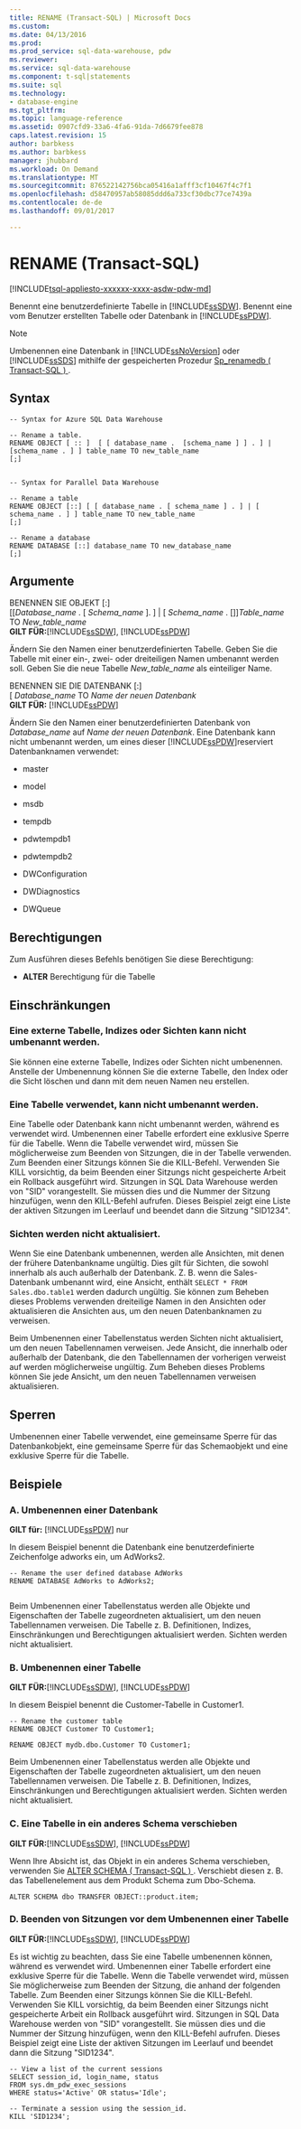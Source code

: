 ```yaml
---
title: RENAME (Transact-SQL) | Microsoft Docs
ms.custom: 
ms.date: 04/13/2016
ms.prod: 
ms.prod_service: sql-data-warehouse, pdw
ms.reviewer: 
ms.service: sql-data-warehouse
ms.component: t-sql|statements
ms.suite: sql
ms.technology:
- database-engine
ms.tgt_pltfrm: 
ms.topic: language-reference
ms.assetid: 0907cfd9-33a6-4fa6-91da-7d6679fee878
caps.latest.revision: 15
author: barbkess
ms.author: barbkess
manager: jhubbard
ms.workload: On Demand
ms.translationtype: MT
ms.sourcegitcommit: 876522142756bca05416a1afff3cf10467f4c7f1
ms.openlocfilehash: d58470957ab58085ddd6a733cf30dbc77ce7439a
ms.contentlocale: de-de
ms.lasthandoff: 09/01/2017

---
```

# <a name="rename-transact-sql"></a>RENAME (Transact-SQL)
[!INCLUDE[tsql-appliesto-xxxxxx-xxxx-asdw-pdw-md](../../includes/tsql-appliesto-xxxxxx-xxxx-asdw-pdw-md.md)]

  Benennt eine benutzerdefinierte Tabelle in [!INCLUDE[ssSDW](../../includes/sssdw-md.md)]. Benennt eine vom Benutzer erstellten Tabelle oder Datenbank in [!INCLUDE[ssPDW](../../includes/sspdw-md.md)].  
  
> [!NOTE]  
>  Umbenennen eine Datenbank in [!INCLUDE[ssNoVersion](../../includes/ssnoversion-md.md)] oder [!INCLUDE[ssSDS](../../includes/sssds-md.md)] mithilfe der gespeicherten Prozedur [Sp_renamedb &#40; Transact-SQL &#41; ](../../relational-databases/system-stored-procedures/sp-renamedb-transact-sql.md).  
  
## <a name="syntax"></a>Syntax  
  
```  
-- Syntax for Azure SQL Data Warehouse  
  
-- Rename a table.  
RENAME OBJECT [ :: ]  [ [ database_name .  [schema_name ] ] . ] | [schema_name . ] ] table_name TO new_table_name  
[;]  
  
```  
  
```  
-- Syntax for Parallel Data Warehouse  
  
-- Rename a table  
RENAME OBJECT [::] [ [ database_name . [ schema_name ] . ] | [ schema_name . ] ] table_name TO new_table_name  
[;]  
  
-- Rename a database  
RENAME DATABASE [::] database_name TO new_database_name  
[;]  
```  
  
## <a name="arguments"></a>Argumente  
 BENENNEN SIE OBJEKT [:]   
          [[*Database_name* . [ *Schema_name* ]. ] | [ *Schema_name* . []]*Table_name* TO *New_table_name*  
 **GILT FÜR:**[!INCLUDE[ssSDW](../../includes/sssdw-md.md)],  [!INCLUDE[ssPDW](../../includes/sspdw-md.md)]  
  
 Ändern Sie den Namen einer benutzerdefinierten Tabelle. Geben Sie die Tabelle mit einer ein-, zwei- oder dreiteiligen Namen umbenannt werden soll.    Geben Sie die neue Tabelle *New_table_name* als einteiliger Name.  
  
 BENENNEN SIE DIE DATENBANK [:]   
          [ *Database_name* TO *Name der neuen Datenbank*  
 **GILT FÜR:**  [!INCLUDE[ssPDW](../../includes/sspdw-md.md)]  
  
 Ändern Sie den Namen einer benutzerdefinierten Datenbank von *Database_name* auf *Name der neuen Datenbank*.  Eine Datenbank kann nicht umbenannt werden, um eines dieser [!INCLUDE[ssPDW](../../includes/sspdw-md.md)]reserviert Datenbanknamen verwendet:  
  
-   master  
  
-   model  
  
-   msdb  
  
-   tempdb  
  
-   pdwtempdb1  
  
-   pdwtempdb2  
  
-   DWConfiguration  
  
-   DWDiagnostics  
  
-   DWQueue  
  
## <a name="permissions"></a>Berechtigungen  
 Zum Ausführen dieses Befehls benötigen Sie diese Berechtigung:  
  
-   **ALTER** Berechtigung für die Tabelle  
   
  
## <a name="limitations-and-restrictions"></a>Einschränkungen  
  
### <a name="cannot-rename-an-external-table-indexes-or-views"></a>Eine externe Tabelle, Indizes oder Sichten kann nicht umbenannt werden.
Sie können eine externe Tabelle, Indizes oder Sichten nicht umbenennen. Anstelle der Umbenennung können Sie die externe Tabelle, den Index oder die Sicht löschen und dann mit dem neuen Namen neu erstellen.

### <a name="cannot-rename-a-table-in-use"></a>Eine Tabelle verwendet, kann nicht umbenannt werden.  
 Eine Tabelle oder Datenbank kann nicht umbenannt werden, während es verwendet wird. Umbenennen einer Tabelle erfordert eine exklusive Sperre für die Tabelle. Wenn die Tabelle verwendet wird, müssen Sie möglicherweise zum Beenden von Sitzungen, die in der Tabelle verwenden. Zum Beenden einer Sitzungs können Sie die KILL-Befehl. Verwenden Sie KILL vorsichtig, da beim Beenden einer Sitzungs nicht gespeicherte Arbeit ein Rollback ausgeführt wird. Sitzungen in SQL Data Warehouse werden von "SID" vorangestellt. Sie müssen dies und die Nummer der Sitzung hinzufügen, wenn den KILL-Befehl aufrufen. Dieses Beispiel zeigt eine Liste der aktiven Sitzungen im Leerlauf und beendet dann die Sitzung "SID1234".  
  
### <a name="views-are-not-updated"></a>Sichten werden nicht aktualisiert.  
 Wenn Sie eine Datenbank umbenennen, werden alle Ansichten, mit denen der frühere Datenbankname ungültig. Dies gilt für Sichten, die sowohl innerhalb als auch außerhalb der Datenbank. Z. B. wenn die Sales-Datenbank umbenannt wird, eine Ansicht, enthält `SELECT * FROM Sales.dbo.table1` werden dadurch ungültig. Sie können zum Beheben dieses Problems verwenden dreiteilige Namen in den Ansichten oder aktualisieren die Ansichten aus, um den neuen Datenbanknamen zu verweisen.  
  
 Beim Umbenennen einer Tabellenstatus werden Sichten nicht aktualisiert, um den neuen Tabellennamen verweisen. Jede Ansicht, die innerhalb oder außerhalb der Datenbank, die den Tabellennamen der vorherigen verweist auf werden möglicherweise ungültig. Zum Beheben dieses Problems können Sie jede Ansicht, um den neuen Tabellennamen verweisen aktualisieren.  
  
## <a name="locking"></a>Sperren  
 Umbenennen einer Tabelle verwendet, eine gemeinsame Sperre für das Datenbankobjekt, eine gemeinsame Sperre für das Schemaobjekt und eine exklusive Sperre für die Tabelle.  
  
## <a name="examples"></a>Beispiele  
  
### <a name="a-rename-a-database"></a>A. Umbenennen einer Datenbank  
 **GILT für:** [!INCLUDE[ssPDW](../../includes/sspdw-md.md)] nur    
  
 In diesem Beispiel benennt die Datenbank eine benutzerdefinierte Zeichenfolge adworks ein, um AdWorks2.  
  
```  
-- Rename the user defined database AdWorks  
RENAME DATABASE AdWorks to AdWorks2;  
  
```  
  
 Beim Umbenennen einer Tabellenstatus werden alle Objekte und Eigenschaften der Tabelle zugeordneten aktualisiert, um den neuen Tabellennamen verweisen. Die Tabelle z. B. Definitionen, Indizes, Einschränkungen und Berechtigungen aktualisiert werden. Sichten werden nicht aktualisiert.  
  
### <a name="b-rename-a-table"></a>B. Umbenennen einer Tabelle  
 **GILT FÜR:**[!INCLUDE[ssSDW](../../includes/sssdw-md.md)],  [!INCLUDE[ssPDW](../../includes/sspdw-md.md)]  
  
 In diesem Beispiel benennt die Customer-Tabelle in Customer1.  
  
```  
-- Rename the customer table  
RENAME OBJECT Customer TO Customer1;  
  
RENAME OBJECT mydb.dbo.Customer TO Customer1;  
```  
  
 Beim Umbenennen einer Tabellenstatus werden alle Objekte und Eigenschaften der Tabelle zugeordneten aktualisiert, um den neuen Tabellennamen verweisen. Die Tabelle z. B. Definitionen, Indizes, Einschränkungen und Berechtigungen aktualisiert werden. Sichten werden nicht aktualisiert.  
   
  
### <a name="c-move-a-table-to-a-different-schema"></a>C. Eine Tabelle in ein anderes Schema verschieben  
 **GILT FÜR:**[!INCLUDE[ssSDW](../../includes/sssdw-md.md)],  [!INCLUDE[ssPDW](../../includes/sspdw-md.md)]  
  
 Wenn Ihre Absicht ist, das Objekt in ein anderes Schema verschieben, verwenden Sie [ALTER SCHEMA &#40; Transact-SQL &#41; ](../../t-sql/statements/alter-schema-transact-sql.md). Verschiebt diesen z. B. das Tabellenelement aus dem Produkt Schema zum Dbo-Schema.  
  
```  
ALTER SCHEMA dbo TRANSFER OBJECT::product.item;  
```  
  
### <a name="d-terminate-sessions-before-renaming-a-table"></a>D. Beenden von Sitzungen vor dem Umbenennen einer Tabelle  
 **GILT FÜR:**[!INCLUDE[ssSDW](../../includes/sssdw-md.md)],  [!INCLUDE[ssPDW](../../includes/sspdw-md.md)]  
  
 Es ist wichtig zu beachten, dass Sie eine Tabelle umbenennen können, während es verwendet wird. Umbenennen einer Tabelle erfordert eine exklusive Sperre für die Tabelle. Wenn die Tabelle verwendet wird, müssen Sie möglicherweise zum Beenden der Sitzung, die anhand der folgenden Tabelle. Zum Beenden einer Sitzungs können Sie die KILL-Befehl. Verwenden Sie KILL vorsichtig, da beim Beenden einer Sitzungs nicht gespeicherte Arbeit ein Rollback ausgeführt wird. Sitzungen in SQL Data Warehouse werden von "SID" vorangestellt. Sie müssen dies und die Nummer der Sitzung hinzufügen, wenn den KILL-Befehl aufrufen. Dieses Beispiel zeigt eine Liste der aktiven Sitzungen im Leerlauf und beendet dann die Sitzung "SID1234".  
  
```  
-- View a list of the current sessions  
SELECT session_id, login_name, status   
FROM sys.dm_pdw_exec_sessions   
WHERE status='Active' OR status='Idle';  
  
-- Terminate a session using the session_id.  
KILL 'SID1234';  
```  
  
  

